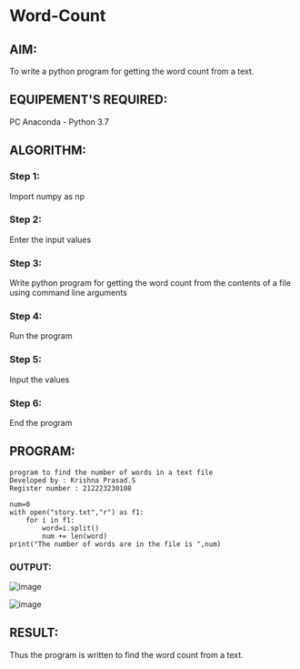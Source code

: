 # Word-Count
## AIM:
To write a python program for getting the word count from a text.
## EQUIPEMENT'S REQUIRED: 
PC
Anaconda - Python 3.7
## ALGORITHM: 
### Step 1:
Import numpy as np

### Step 2: 
Enter the input values
 
### Step 3: 
Write python program for getting the word count from the contents of a file using command line arguments

### Step 4:  
Run the program

### Step 5: 
Input the values

### Step 6: 
End the program

## PROGRAM:
```
program to find the number of words in a text file
Developed by : Krishna Prasad.S
Register number : 212223230108
```
```
num=0
with open("story.txt","r") as f1:
    for i in f1:
        word=i.split()
        num += len(word)
print("The number of words are in the file is ",num)
```
### OUTPUT:
![image](https://github.com/KrishnaPrasad148/Word-Count/assets/147332763/60d7521b-0c9f-451d-a379-2c443ff19d38)

![image](https://github.com/KrishnaPrasad148/Word-Count/assets/147332763/9bae16e6-61e3-41b2-9ef7-18a586da7910)


## RESULT:
Thus the program is written to find the word count from a text.
